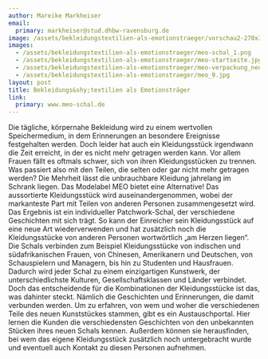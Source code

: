 ```yaml
---
author: Mareike Markheiser
email:
  primary: markheiser@stud.dhbw-ravensburg.de
image: /assets/bekleidungstextilien-als-emotionstraeger/vorschau2-270x300.jpg
images:
  - /assets/bekleidungstextilien-als-emotionstraeger/meo-schal_1.png
  - /assets/bekleidungstextilien-als-emotionstraeger/meo-startseite.jpg
  - /assets/bekleidungstextilien-als-emotionstraeger/meo-verpackung_neu1.jpg
  - /assets/bekleidungstextilien-als-emotionstraeger/meo_9.jpg
layout: post
title: Bekleidungs&shy;textilien als Emotionsträger
link:
  primary: www.meo-schal.de
---
```


Die tägliche, körpernahe Bekleidung wird zu einem wertvollen Speichermedium, in dem Erinnerungen an besondere Ereignisse festgehalten werden. Doch leider hat auch ein Kleidungsstück irgendwann die Zeit erreicht, in der es nicht mehr getragen werden kann. Vor allem Frauen fällt es oftmals schwer, sich von ihren Kleidungsstücken zu trennen. Was passiert also mit den Teilen, die selten oder gar nicht mehr getragen werden? Die Mehrheit lässt die unbrauchbare Kleidung jahrelang im Schrank liegen.
Das Modelabel MEO bietet eine Alternative! Das aussortierte Kleidungsstück wird auseinandergenommen, wobei der markanteste Part mit Teilen von anderen Personen zusammengesetzt wird. Das Ergebnis ist ein individueller Patchwork-Schal, der verschiedene Geschichten mit sich trägt. So kann der Einreicher sein Kleidungsstück auf eine neue Art wiederverwenden und hat zusätzlich noch die Kleidungsstücke von anderen Personen wortwörtlich „am Herzen liegen“. Die Schals verbinden zum Beispiel Kleidungsstücke von indischen und südafrikanischen Frauen, von Chinesen, Amerikanern und Deutschen, von Schauspielern und Managern, bis hin zu Studenten und Hausfrauen. Dadurch wird jeder Schal zu einem einzigartigen Kunstwerk, der unterschiedlichste Kulturen, Gesellschaftsklassen und Länder verbindet.
Doch das entscheidende für die Kombinationen der Kleidungsstücke ist das, was dahinter steckt. Nämlich die Geschichten und Erinnerungen, die damit verbunden werden. Um zu erfahren, von wem und woher die verschiedenen Teile des neuen Kunststückes stammen, gibt es ein Austauschportal. Hier lernen die Kunden die verschiedensten Geschichten von den unbekannten Stücken ihres neuen Schals kennen. Außerdem können sie herausfinden, bei wem das eigene Kleidungsstück zusätzlich noch untergebracht wurde und eventuell auch Kontakt zu diesen Personen aufnehmen.
